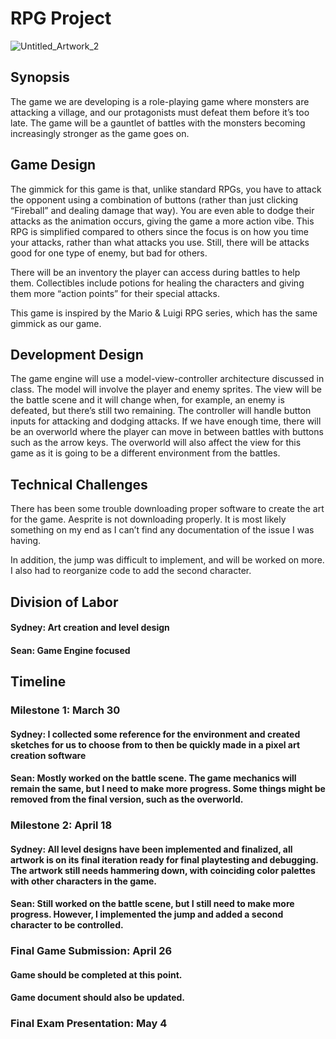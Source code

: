 # RPG Project

![Untitled_Artwork_2](https://user-images.githubusercontent.com/102317619/229022181-9372d592-ae61-4298-ae21-7883e0e446cc.png)


## Synopsis
The game we are developing is a role-playing game where monsters are attacking a village, and our protagonists must defeat them before it’s too late. The game will be a gauntlet of battles with the monsters becoming increasingly stronger as the game goes on. 

## Game Design
The gimmick for this game is that, unlike standard RPGs, you have to attack the opponent using a combination of buttons (rather than just clicking “Fireball” and dealing damage that way). You are even able to dodge their attacks as the animation occurs, giving the game a more action vibe. This RPG is simplified compared to others since the focus is on how you time your attacks, rather than what attacks you use. Still, there will be attacks good for one type of enemy, but bad for others.

There will be an inventory the player can access during battles to help them. Collectibles include potions for healing the characters and giving them more “action points” for their special attacks.

This game is inspired by the Mario & Luigi RPG series, which has the same gimmick as our game.

## Development Design
The game engine will use a model-view-controller architecture discussed in class. The model will involve the player and enemy sprites. The view will be the battle scene and it will change when, for example, an enemy is defeated, but there’s still two remaining. The controller will handle button inputs for attacking and dodging attacks. If we have enough time, there will be an overworld where the player can move in between battles with buttons such as the arrow keys. The overworld will also affect the view for this game as it is going to be a different environment from the battles.

## Technical Challenges
There has been some trouble downloading proper software to create the art for the game. Aesprite is not downloading properly. It is most likely something on my end as I can’t find any documentation of the issue I was having.

In addition, the jump was difficult to implement, and will be worked on more. I also had to reorganize code to add the second character.

## Division of Labor
#### Sydney: Art creation and level design
#### Sean: Game Engine focused

## Timeline
### Milestone 1: March 30
#### Sydney: I collected some reference for the environment and created sketches for us to choose from to then be quickly made in a pixel art creation software
#### Sean: Mostly worked on the battle scene. The game mechanics will remain the same, but I need to make more progress. Some things might be removed from the final version, such as the overworld.

### Milestone 2: April 18
#### Sydney: All level designs have been implemented and finalized, all artwork is on its final iteration ready for final playtesting and debugging. The artwork still needs hammering down, with coinciding color palettes with other characters in the game.
#### Sean: Still worked on the battle scene, but I still need to make more progress. However, I implemented the jump and added a second character to be controlled.

### Final Game Submission: April 26
#### Game should be completed at this point.
#### Game document should also be updated.

### Final Exam Presentation: May 4

